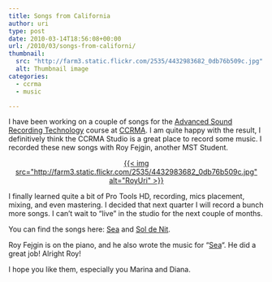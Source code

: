 ```yaml
---
title: Songs from California
author: uri
type: post
date: 2010-03-14T18:56:08+00:00
url: /2010/03/songs-from-californi/
thumbnail:
  src: "http://farm3.static.flickr.com/2535/4432983682_0db76b509c.jpg"
  alt: Thumbnail image
categories:
  - ccrma
  - music

---
```

I have been working on a couple of songs for the [Advanced Sound Recording Technology][1] course at [CCRMA][2]. I am quite happy with the result, I definitively think the CCRMA Studio is a great place to record some music. I recorded these new songs with Roy Fejgin, another MST Student.

<p style="text-align: center;">
  <a class="flickr-image aligncenter" title="RoyUri" href="http://www.flickr.com/photos/enochrooted/4432983682/">{{< img src="http://farm3.static.flickr.com/2535/4432983682_0db76b509c.jpg" alt="RoyUri" >}}</a>
</p>

I finally learned quite a bit of Pro Tools HD, recording, mics placement, mixing, and even mastering. I decided that next quarter I will record a bunch more songs. I can&#8217;t wait to &#8220;live&#8221; in the studio for the next couple of months.

You can find the songs here: [Sea][3] and [Sol de Nit][4].

Roy Fejgin is on the piano, and he also wrote the music for &#8220;[Sea][3]&#8220;. He did a great job! Alright Roy!

I hope you like them, especially you Marina and Diana.

 [1]: https://ccrma.stanford.edu/courses/192b/
 [2]: https://ccrma.stanford.edu/
 [3]: https://ccrma.stanford.edu/~urinieto/192b/sea.mp3
 [4]: https://ccrma.stanford.edu/~urinieto/192b/sol-de-nit.mp3